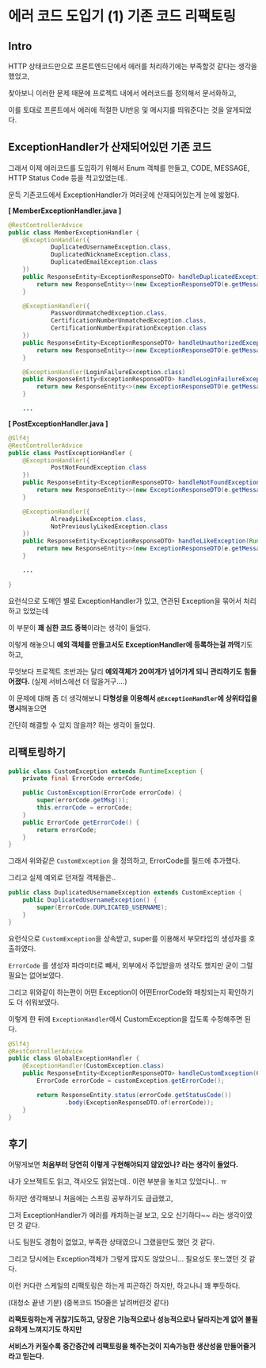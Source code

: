 # 에러 코드 도입기 (1) 기존 코드 리팩토링 

## Intro 

HTTP 상태코드만으로 프론트엔드단에서 에러를 처리하기에는 부족할것 같다는 생각을 했었고, 

찾아보니 이러한 문제 때문에 프로젝트 내에서 에러코드를 정의해서 문서화하고,

이를 토대로 프론트에서 에러에 적절한 UI반응 및 메시지를 띄워준다는 것을 알게되었다.

## ExceptionHandler가 산재되어있던 기존 코드

그래서 이제 에러코드를 도입하기 위해서 Enum 객체를 만들고, CODE, MESSAGE, HTTP Status Code 등을 적고있었는데..

문득 기존코드에서 ExceptionHandler가 여러곳에 산재되어있는게 눈에 밟혔다.

**[ MemberExceptionHandler.java ]**
```java
@RestControllerAdvice
public class MemberExceptionHandler {
    @ExceptionHandler({
            DuplicatedUsernameException.class,
            DuplicatedNicknameException.class,
            DuplicatedEmailException.class
    })
    public ResponseEntity<ExceptionResponseDTO> handleDuplicatedException(IllegalArgumentException e) {
        return new ResponseEntity<>(new ExceptionResponseDTO(e.getMessage(), HttpStatus.CONFLICT.value()), HttpStatus.CONFLICT);
    }

    @ExceptionHandler({
            PasswordUnmatchedException.class,
            CertificationNumberUnmatchedException.class,
            CertificationNumberExpirationException.class
    })
    public ResponseEntity<ExceptionResponseDTO> handleUnauthorizedException(IllegalArgumentException e) {
        return new ResponseEntity<>(new ExceptionResponseDTO(e.getMessage(), HttpStatus.UNAUTHORIZED.value()), HttpStatus.UNAUTHORIZED);
    }

    @ExceptionHandler(LoginFailureException.class)
    public ResponseEntity<ExceptionResponseDTO> handleLoginFailureException(RuntimeException e) {
        return new ResponseEntity<>(new ExceptionResponseDTO(e.getMessage(), HttpStatus.BAD_REQUEST.value()), HttpStatus.BAD_REQUEST);
    }

    ...


```
**[ PostExceptionHandler.java ]**
```java
@Slf4j
@RestControllerAdvice
public class PostExceptionHandler {
    @ExceptionHandler({
            PostNotFoundException.class
    })
    public ResponseEntity<ExceptionResponseDTO> handleNotFoundException(RuntimeException e) {
        return new ResponseEntity<>(new ExceptionResponseDTO(e.getMessage(), 404), HttpStatus.NOT_FOUND);
    }

    @ExceptionHandler({
            AlreadyLikeException.class,
            NotPreviouslyLikedException.class
    })
    public ResponseEntity<ExceptionResponseDTO> handleLikeException(RuntimeException e) {
        return new ResponseEntity<>(new ExceptionResponseDTO(e.getMessage(), 409), HttpStatus.CONFLICT);
    }

    ...

}
```

요런식으로 도메인 별로 ExceptionHandler가 있고, 연관된 Exception을 묶어서 처리하고 있었는데

이 부분이 **꽤 심한 코드 중복**이라는 생각이 들었다. 

이렇게 해놓으니 **예외 객체를 만들고서도 ExceptionHandler에 등록하는걸 까먹**기도하고,

무엇보다 프로젝트 초반과는 달리 **예외객체가 20여개가 넘어가게 되니 관리하기도 힘들어졌다.** (실제 서비스에선 더 많을거구....)

이 문제에 대해 좀 더 생각해보니 **다형성을 이용해서 `@ExceptionHandler`에 상위타입을 명시**해놓으면

간단히 해결할 수 있지 않을까? 하는 생각이 들었다.

## 리팩토링하기

```java
public class CustomException extends RuntimeException {
    private final ErrorCode errorCode;

    public CustomException(ErrorCode errorCode) {
        super(errorCode.getMsg());
        this.errorCode = errorCode;
    }
    public ErrorCode getErrorCode() {
        return errorCode;
    }
}

```
그래서 위와같은 `CustomException` 을 정의하고, ErrorCode를 필드에 추가했다.

그리고 실제 예외로 던져질 객체들은..

```java
public class DuplicatedUsernameException extends CustomException {
    public DuplicatedUsernameException() {
        super(ErrorCode.DUPLICATED_USERNAME);
    }
}
```

요런식으로 `CustomException`을 상속받고, super를 이용해서 부모타입의 생성자를 호출하였다.

`ErrorCode` 를 생성자 파라미터로 빼서, 외부에서 주입받을까 생각도 했지만 굳이 그럴 필요는 없어보였다.

그리고 위와같이 하는편이 어떤 Exception이 어떤ErrorCode와 매칭되는지 확인하기도 더 쉬워보였다.

이렇게 한 뒤에 `ExceptionHandler`에서 CustomException을 잡도록 수정해주면 된다.

```java
@Slf4j
@RestControllerAdvice
public class GlobalExceptionHandler {
    @ExceptionHandler(CustomException.class)
    public ResponseEntity<ExceptionResponseDTO> handleCustomException(CustomException customException) {
        ErrorCode errorCode = customException.getErrorCode();

        return ResponseEntity.status(errorCode.getStatusCode())
                .body(ExceptionResponseDTO.of(errorCode));
    }
}

```
## 후기

어떻게보면 **처음부터 당연히 이렇게 구현해야되지 않았었나? 라는 생각이 들었다.**

내가 오브젝트도 읽고, 객사오도 읽었는데.. 이런 부분을 놓치고 있었다니.. ㅠ

하지만 생각해보니 처음에는 스프링 공부하기도 급급했고, 

그저 ExceptionHandler가 에러를 캐치하는걸 보고, 오오 신기하다~~ 라는 생각이였던 것 같다.

나도 팀원도 경험이 없었고, 부족한 상태였으니 그랬을만도 했던 것 같다.

그리고 당시에는 Exception객체가 그렇게 많지도 않았으니... 필요성도 못느꼈던 것 같다.

이런 커다란 스케일의 리팩토링은 하는게 피곤하긴 하지만, 하고나니 꽤 뿌듯하다. 

(대청소 끝낸 기분) (중복코드 150줄은 날려버린것 같다)

**리팩토링하는게 귀찮기도하고, 당장은 기능적으로나 성능적으로나 달라지는게 없어 불필요하게 느껴지기도 하지만**

**서비스가 커질수록 중간중간에 리팩토링을 해주는것이 지속가능한 생산성을 만들어줄거라고 믿는다.**

